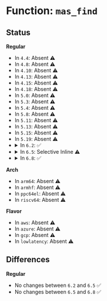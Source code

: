 # Function: <code>mas_find</code>

## Status
<b>Regular</b>
<ul>
<li>
In <code>4.4</code>: Absent ⚠️
</li>
<li>
In <code>4.8</code>: Absent ⚠️
</li>
<li>
In <code>4.10</code>: Absent ⚠️
</li>
<li>
In <code>4.13</code>: Absent ⚠️
</li>
<li>
In <code>4.15</code>: Absent ⚠️
</li>
<li>
In <code>4.18</code>: Absent ⚠️
</li>
<li>
In <code>5.0</code>: Absent ⚠️
</li>
<li>
In <code>5.3</code>: Absent ⚠️
</li>
<li>
In <code>5.4</code>: Absent ⚠️
</li>
<li>
In <code>5.8</code>: Absent ⚠️
</li>
<li>
In <code>5.11</code>: Absent ⚠️
</li>
<li>
In <code>5.13</code>: Absent ⚠️
</li>
<li>
In <code>5.15</code>: Absent ⚠️
</li>
<li>
In <code>5.19</code>: Absent ⚠️
</li>
<li>
<details>
<summary>In <code>6.2</code>: ✅</summary>

```c
void *mas_find(struct ma_state *mas, long unsigned int max);
```

**Collision:** Unique Global

**Inline:** No

**Transformation:** False

**Instances:**

```
In lib/maple_tree.c (ffffffff82030850)
Location: lib/maple_tree.c:5994
Inline: False
Direct callers:
  - arch/x86/entry/vdso/vma.c:map_vdso_once
  - arch/x86/entry/vdso/vma.c:vdso_join_timens
  - kernel/fork.c:replace_mm_exe_file
  - kernel/fork.c:dup_mmap
  - kernel/sched/fair.c:task_numa_work
  - kernel/sched/fair.c:task_numa_work
  - kernel/sched/fair.c:task_numa_work
  - kernel/acct.c:acct_collect
  - kernel/events/core.c:perf_event_addr_filters_apply
  - kernel/events/uprobes.c:find_active_uprobe
  - kernel/events/uprobes.c:update_ref_ctr
  - mm/oom_kill.c:__oom_reap_task_mm
  - mm/vmscan.c:get_next_vma
  - mm/memory.c:zap_page_range
  - mm/memory.c:unmap_vmas
  - mm/memory.c:free_pgtables
  - mm/memory.c:free_pgtables
  - mm/mlock.c:apply_mlockall_flags
  - mm/mlock.c:do_mlock
  - mm/mmap.c:mm_drop_all_locks
  - mm/mmap.c:mm_take_all_locks
  - mm/mmap.c:mm_take_all_locks
  - mm/mmap.c:mm_take_all_locks
  - mm/mmap.c:exit_mmap
  - mm/mmap.c:exit_mmap
  - mm/mmap.c:__do_sys_remap_file_pages
  - mm/mmap.c:do_mas_munmap
  - mm/mmap.c:do_mas_align_munmap
  - mm/mmap.c:do_mas_align_munmap
  - mm/mmap.c:count_vma_pages_range
  - mm/mmap.c:__do_sys_brk
  - mm/mmap.c:__do_sys_brk
  - mm/mprotect.c:do_mprotect_pkey
  - mm/swapfile.c:try_to_unuse
  - mm/mempolicy.c:__do_sys_set_mempolicy_home_node
  - mm/mempolicy.c:new_page
  - mm/mempolicy.c:mbind_range
  - mm/mempolicy.c:mpol_rebind_mm
  - mm/ksm.c:scan_get_next_rmap_item
  - mm/ksm.c:unmerge_and_remove_all_rmap_items
  - fs/exec.c:shift_arg_pages
  - fs/exec.c:shift_arg_pages
  - fs/userfaultfd.c:userfaultfd_register
  - fs/userfaultfd.c:userfaultfd_release
  - fs/userfaultfd.c:userfaultfd_unmap_prep
  - fs/userfaultfd.c:userfaultfd_event_wait_completion
  - fs/proc/task_mmu.c:clear_refs_write
  - fs/proc/task_mmu.c:show_smaps_rollup
  - fs/proc/task_mmu.c:show_smaps_rollup
  - fs/proc/task_mmu.c:show_smaps_rollup
  - fs/proc/task_mmu.c:m_next
  - fs/proc/task_mmu.c:m_start
  - fs/proc/base.c:proc_map_files_readdir
  - ipc/shm.c:ksys_shmdt
  - ipc/shm.c:ksys_shmdt
  - ipc/shm.c:ksys_shmdt
```
**Symbols:**

```
ffffffff82030850-ffffffff820308e0: mas_find (STB_GLOBAL)
```
</details>
</li>
<li>
<details>
<summary>In <code>6.5</code>: Selective Inline ⚠️</summary>

```c
void *mas_find(struct ma_state *mas, long unsigned int max);
```

**Collision:** Unique Global

**Inline:** Selective

**Transformation:** False

**Instances:**

```
In lib/maple_tree.c (ffffffff820ac6a0)
Location: lib/maple_tree.c:5969
Inline: True
Direct callers:
  - arch/x86/entry/vdso/vma.c:map_vdso_once
  - arch/x86/entry/vdso/vma.c:vdso_join_timens
  - kernel/fork.c:replace_mm_exe_file
  - kernel/fork.c:dup_mmap
  - kernel/sched/fair.c:task_numa_work
  - kernel/sched/fair.c:task_numa_work
  - kernel/sched/fair.c:task_numa_work
  - kernel/acct.c:acct_collect
  - kernel/events/core.c:perf_event_addr_filters_apply
  - kernel/events/uprobes.c:find_active_uprobe
  - kernel/events/uprobes.c:update_ref_ctr
  - mm/oom_kill.c:__oom_reap_task_mm
  - mm/vmscan.c:get_next_vma
  - mm/memory.c:unmap_vmas
  - mm/memory.c:free_pgtables
  - mm/memory.c:free_pgtables
  - mm/mlock.c:apply_mlockall_flags
  - mm/mlock.c:do_mlock
  - mm/mlock.c:apply_vma_lock_flags
  - mm/mmap.c:mm_drop_all_locks
  - mm/mmap.c:mm_take_all_locks
  - mm/mmap.c:mm_take_all_locks
  - mm/mmap.c:mm_take_all_locks
  - mm/mmap.c:mm_take_all_locks
  - mm/mmap.c:exit_mmap
  - mm/mmap.c:exit_mmap
  - mm/mmap.c:__do_sys_remap_file_pages
  - mm/mmap.c:mmap_region
  - mm/mmap.c:do_vmi_munmap
  - mm/mmap.c:do_vmi_align_munmap
  - mm/mmap.c:do_vmi_align_munmap
  - mm/mmap.c:do_vmi_align_munmap
  - mm/mmap.c:do_vmi_align_munmap
  - mm/mmap.c:__split_vma
  - mm/mmap.c:count_vma_pages_range
  - mm/mmap.c:__do_sys_brk
  - mm/mmap.c:__do_sys_brk
  - mm/mprotect.c:do_mprotect_pkey
  - mm/mprotect.c:do_mprotect_pkey
  - mm/mremap.c:move_vma
  - mm/swapfile.c:try_to_unuse
  - mm/mempolicy.c:__do_sys_set_mempolicy_home_node
  - mm/mempolicy.c:do_mbind
  - mm/mempolicy.c:new_folio
  - mm/mempolicy.c:mpol_rebind_mm
  - mm/ksm.c:ksm_disable_merge_any
  - mm/ksm.c:ksm_enable_merge_any
  - mm/ksm.c:ksm_del_vmas
  - mm/ksm.c:scan_get_next_rmap_item
  - mm/ksm.c:unmerge_and_remove_all_rmap_items
  - mm/userfaultfd.c:mwriteprotect_range
  - fs/exec.c:shift_arg_pages
  - fs/exec.c:shift_arg_pages
  - fs/userfaultfd.c:userfaultfd_register
  - fs/userfaultfd.c:userfaultfd_register
  - fs/userfaultfd.c:userfaultfd_register
  - fs/userfaultfd.c:userfaultfd_release
  - fs/userfaultfd.c:userfaultfd_event_wait_completion
  - fs/coredump.c:dump_vma_snapshot
  - fs/proc/task_mmu.c:clear_refs_write
  - fs/proc/task_mmu.c:show_smaps_rollup
  - fs/proc/task_mmu.c:show_smaps_rollup
  - fs/proc/task_mmu.c:show_smaps_rollup
  - fs/proc/task_mmu.c:m_next
  - fs/proc/task_mmu.c:m_start
  - fs/proc/base.c:proc_map_files_readdir
  - ipc/shm.c:ksys_shmdt
  - ipc/shm.c:ksys_shmdt
  - ipc/shm.c:ksys_shmdt
  - drivers/base/regmap/regcache-maple.c:regcache_maple_exit
  - drivers/base/regmap/regcache-maple.c:regcache_maple_sync
  - drivers/base/regmap/regcache-maple.c:regcache_maple_drop
  - drivers/base/regmap/regcache-maple.c:regcache_maple_write
  - drivers/base/regmap/regcache-maple.c:regcache_maple_write
```
**Symbols:**

```
ffffffff820ac6a0-ffffffff820ac77e: mas_find (STB_GLOBAL)
```
</details>
</li>
<li>
<details>
<summary>In <code>6.8</code>: ✅</summary>

```c
void *mas_find(struct ma_state *mas, long unsigned int max);
```

**Collision:** Unique Global

**Inline:** No

**Transformation:** False

**Instances:**

```
In lib/maple_tree.c (ffffffff8218d810)
Location: lib/maple_tree.c:6012
Inline: False
Direct callers:
  - arch/x86/entry/vdso/vma.c:map_vdso_once
  - arch/x86/entry/vdso/vma.c:vdso_join_timens
  - kernel/fork.c:replace_mm_exe_file
  - kernel/fork.c:dup_mmap
  - kernel/fork.c:dup_mmap
  - kernel/sched/fair.c:task_numa_work
  - kernel/sched/fair.c:task_numa_work
  - kernel/sched/fair.c:task_numa_work
  - kernel/acct.c:acct_collect
  - kernel/bpf/task_iter.c:bpf_iter_task_vma_next
  - kernel/events/core.c:perf_event_addr_filters_apply
  - kernel/events/uprobes.c:find_active_uprobe
  - kernel/events/uprobes.c:update_ref_ctr
  - mm/oom_kill.c:__oom_reap_task_mm
  - mm/vmscan.c:get_next_vma
  - mm/memory.c:unmap_vmas
  - mm/memory.c:free_pgtables
  - mm/memory.c:free_pgtables
  - mm/mlock.c:apply_mlockall_flags
  - mm/mlock.c:do_mlock
  - mm/mlock.c:apply_vma_lock_flags
  - mm/mmap.c:mm_drop_all_locks
  - mm/mmap.c:mm_take_all_locks
  - mm/mmap.c:mm_take_all_locks
  - mm/mmap.c:mm_take_all_locks
  - mm/mmap.c:mm_take_all_locks
  - mm/mmap.c:exit_mmap
  - mm/mmap.c:exit_mmap
  - mm/mmap.c:__do_sys_remap_file_pages
  - mm/mmap.c:mmap_region
  - mm/mmap.c:do_vmi_munmap
  - mm/mmap.c:do_vmi_align_munmap
  - mm/mmap.c:do_vmi_align_munmap
  - mm/mmap.c:do_vmi_align_munmap
  - mm/mmap.c:do_vmi_align_munmap
  - mm/mmap.c:__split_vma
  - mm/mmap.c:count_vma_pages_range
  - mm/mmap.c:__do_sys_brk
  - mm/mmap.c:__do_sys_brk
  - mm/mprotect.c:do_mprotect_pkey
  - mm/mprotect.c:do_mprotect_pkey
  - mm/mremap.c:move_vma
  - mm/swapfile.c:try_to_unuse
  - mm/mempolicy.c:__do_sys_set_mempolicy_home_node
  - mm/mempolicy.c:do_mbind
  - mm/mempolicy.c:do_mbind
  - mm/mempolicy.c:mpol_rebind_mm
  - mm/ksm.c:ksm_disable_merge_any
  - mm/ksm.c:ksm_enable_merge_any
  - mm/ksm.c:ksm_del_vmas
  - mm/ksm.c:scan_get_next_rmap_item
  - mm/ksm.c:unmerge_and_remove_all_rmap_items
  - mm/userfaultfd.c:mwriteprotect_range
  - fs/exec.c:shift_arg_pages
  - fs/exec.c:shift_arg_pages
  - fs/userfaultfd.c:userfaultfd_unregister
  - fs/userfaultfd.c:userfaultfd_unregister
  - fs/userfaultfd.c:userfaultfd_unregister
  - fs/userfaultfd.c:userfaultfd_register
  - fs/userfaultfd.c:userfaultfd_register
  - fs/userfaultfd.c:userfaultfd_register
  - fs/userfaultfd.c:userfaultfd_release
  - fs/userfaultfd.c:userfaultfd_event_wait_completion
  - fs/coredump.c:dump_vma_snapshot
  - fs/proc/task_mmu.c:clear_refs_write
  - fs/proc/task_mmu.c:show_smaps_rollup
  - fs/proc/task_mmu.c:show_smaps_rollup
  - fs/proc/task_mmu.c:show_smaps_rollup
  - fs/proc/task_mmu.c:m_next
  - fs/proc/task_mmu.c:m_start
  - fs/proc/base.c:proc_map_files_readdir
  - ipc/shm.c:ksys_shmdt
  - ipc/shm.c:ksys_shmdt
  - ipc/shm.c:ksys_shmdt
  - drivers/base/regmap/regcache-maple.c:regcache_maple_exit
  - drivers/base/regmap/regcache-maple.c:regcache_maple_sync
  - drivers/base/regmap/regcache-maple.c:regcache_maple_drop
  - drivers/base/regmap/regcache-maple.c:regcache_maple_write
  - drivers/base/regmap/regcache-maple.c:regcache_maple_write
```
**Symbols:**

```
ffffffff8218d810-ffffffff8218d96f: mas_find (STB_GLOBAL)
```
</details>
</li>
</ul>
<b>Arch</b>
<ul>
<li>
In <code>arm64</code>: Absent ⚠️
</li>
<li>
In <code>armhf</code>: Absent ⚠️
</li>
<li>
In <code>ppc64el</code>: Absent ⚠️
</li>
<li>
In <code>riscv64</code>: Absent ⚠️
</li>
</ul>
<b>Flavor</b>
<ul>
<li>
In <code>aws</code>: Absent ⚠️
</li>
<li>
In <code>azure</code>: Absent ⚠️
</li>
<li>
In <code>gcp</code>: Absent ⚠️
</li>
<li>
In <code>lowlatency</code>: Absent ⚠️
</li>
</ul>

## Differences
<b>Regular</b>
<ul>
<li>
No changes between <code>6.2</code> and <code>6.5</code> ✅
</li>
<li>
No changes between <code>6.5</code> and <code>6.8</code> ✅
</li>
</ul>
